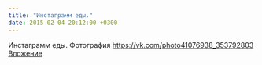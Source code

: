 ```yaml
---
title: "Инстаграмм еды."
date: 2015-02-04 20:12:00 +0300
---
```


Инстаграмм еды.
Фотография
<a class="vk-attach" href="https://vk.com/photo41076938_353792803">https://vk.com/photo41076938_353792803</a>
<a class="vk-attach" href="https://vk.com/photo41076938_353792803">Вложение</a>
